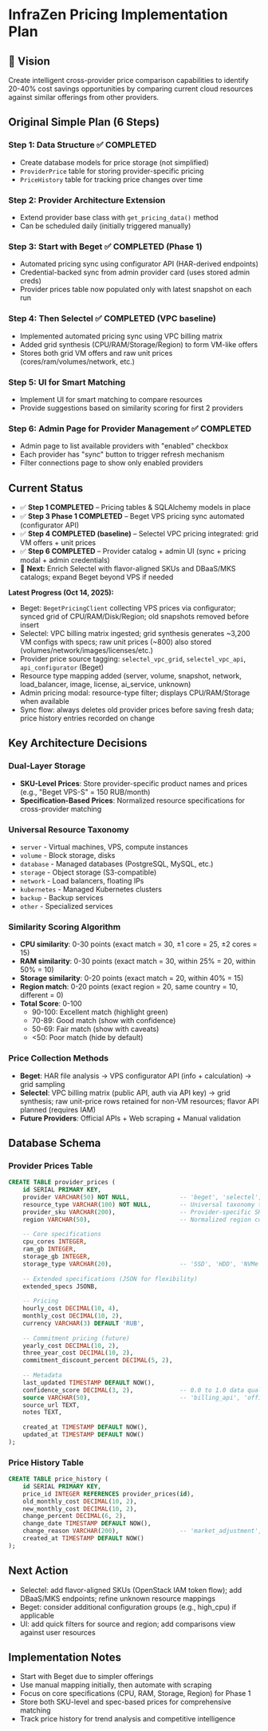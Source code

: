 # InfraZen Pricing Implementation Plan

## 🎯 **Vision**
Create intelligent cross-provider price comparison capabilities to identify 20-40% cost savings opportunities by comparing current cloud resources against similar offerings from other providers.

## **Original Simple Plan (6 Steps)**

### **Step 1: Data Structure** ✅ COMPLETED
- Create database models for price storage (not simplified)
- `ProviderPrice` table for storing provider-specific pricing
- `PriceHistory` table for tracking price changes over time

### **Step 2: Provider Architecture Extension**
- Extend provider base class with `get_pricing_data()` method
- Can be scheduled daily (initially triggered manually)

### **Step 3: Start with Beget** ✅ COMPLETED (Phase 1)
- Automated pricing sync using configurator API (HAR-derived endpoints)
- Credential-backed sync from admin provider card (uses stored admin creds)
- Provider prices table now populated only with latest snapshot on each run

### **Step 4: Then Selectel** ✅ COMPLETED (VPC baseline)
- Implemented automated pricing sync using VPC billing matrix
- Added grid synthesis (CPU/RAM/Storage/Region) to form VM-like offers
- Stores both grid VM offers and raw unit prices (cores/ram/volumes/network, etc.)

### **Step 5: UI for Smart Matching**
- Implement UI for smart matching to compare resources
- Provide suggestions based on similarity scoring for first 2 providers

### **Step 6: Admin Page for Provider Management** ✅ COMPLETED
- Admin page to list available providers with "enabled" checkbox
- Each provider has "sync" button to trigger refresh mechanism
- Filter connections page to show only enabled providers

## **Current Status**
- ✅ **Step 1 COMPLETED** – Pricing tables & SQLAlchemy models in place
- ✅ **Step 3 Phase 1 COMPLETED** – Beget VPS pricing sync automated (configurator API)
- ✅ **Step 4 COMPLETED (baseline)** – Selectel VPC pricing integrated: grid VM offers + unit prices
- ✅ **Step 6 COMPLETED** – Provider catalog + admin UI (sync + pricing modal + admin credentials)
- 🔄 **Next:** Enrich Selectel with flavor-aligned SKUs and DBaaS/MKS catalogs; expand Beget beyond VPS if needed

**Latest Progress (Oct 14, 2025):**
- Beget: `BegetPricingClient` collecting VPS prices via configurator; synced grid of CPU/RAM/Disk/Region; old snapshots removed before insert
- Selectel: VPC billing matrix ingested; grid synthesis generates ~3,200 VM configs with specs; raw unit prices (~800) also stored (volumes/network/images/licenses/etc.)
- Provider price source tagging: `selectel_vpc_grid`, `selectel_vpc_api`, `api_configurator` (Beget)
- Resource type mapping added (server, volume, snapshot, network, load_balancer, image, license, ai_service, unknown)
- Admin pricing modal: resource-type filter; displays CPU/RAM/Storage when available
- Sync flow: always deletes old provider prices before saving fresh data; price history entries recorded on change

## **Key Architecture Decisions**

### **Dual-Layer Storage**
- **SKU-Level Prices**: Store provider-specific product names and prices (e.g., "Beget VPS-S" = 150 RUB/month)
- **Specification-Based Prices**: Normalized resource specifications for cross-provider matching

### **Universal Resource Taxonomy**
- `server` - Virtual machines, VPS, compute instances
- `volume` - Block storage, disks
- `database` - Managed databases (PostgreSQL, MySQL, etc.)
- `storage` - Object storage (S3-compatible)
- `network` - Load balancers, floating IPs
- `kubernetes` - Managed Kubernetes clusters
- `backup` - Backup services
- `other` - Specialized services

### **Similarity Scoring Algorithm**
- **CPU similarity**: 0-30 points (exact match = 30, ±1 core = 25, ±2 cores = 15)
- **RAM similarity**: 0-30 points (exact match = 30, within 25% = 20, within 50% = 10)
- **Storage similarity**: 0-20 points (exact match = 20, within 40% = 15)
- **Region match**: 0-20 points (exact region = 20, same country = 10, different = 0)
- **Total Score**: 0-100
  - 90-100: Excellent match (highlight green)
  - 70-89: Good match (show with confidence)
  - 50-69: Fair match (show with caveats)
  - <50: Poor match (hide by default)

### **Price Collection Methods**
- **Beget**: HAR file analysis → VPS configurator API (info + calculation) → grid sampling
- **Selectel**: VPC billing matrix (public API, auth via API key) → grid synthesis; raw unit-price rows retained for non-VM resources; flavor API planned (requires IAM)
- **Future Providers**: Official APIs + Web scraping + Manual validation

## **Database Schema**

### **Provider Prices Table**
```sql
CREATE TABLE provider_prices (
    id SERIAL PRIMARY KEY,
    provider VARCHAR(50) NOT NULL,              -- 'beget', 'selectel', 'aws', etc.
    resource_type VARCHAR(100) NOT NULL,        -- Universal taxonomy type
    provider_sku VARCHAR(200),                  -- Provider-specific SKU/plan name
    region VARCHAR(50),                         -- Normalized region code
    
    -- Core specifications
    cpu_cores INTEGER,
    ram_gb INTEGER,
    storage_gb INTEGER,
    storage_type VARCHAR(20),                   -- 'SSD', 'HDD', 'NVMe'
    
    -- Extended specifications (JSON for flexibility)
    extended_specs JSONB,
    
    -- Pricing
    hourly_cost DECIMAL(10, 4),
    monthly_cost DECIMAL(10, 2),
    currency VARCHAR(3) DEFAULT 'RUB',
    
    -- Commitment pricing (future)
    yearly_cost DECIMAL(10, 2),
    three_year_cost DECIMAL(10, 2),
    commitment_discount_percent DECIMAL(5, 2),
    
    -- Metadata
    last_updated TIMESTAMP DEFAULT NOW(),
    confidence_score DECIMAL(3, 2),             -- 0.0 to 1.0 data quality
    source VARCHAR(50),                         -- 'billing_api', 'official_price_list', 'scraped', 'manual'
    source_url TEXT,
    notes TEXT,
    
    created_at TIMESTAMP DEFAULT NOW(),
    updated_at TIMESTAMP DEFAULT NOW()
);
```

### **Price History Table**
```sql
CREATE TABLE price_history (
    id SERIAL PRIMARY KEY,
    price_id INTEGER REFERENCES provider_prices(id),
    old_monthly_cost DECIMAL(10, 2),
    new_monthly_cost DECIMAL(10, 2),
    change_percent DECIMAL(6, 2),
    change_date TIMESTAMP DEFAULT NOW(),
    change_reason VARCHAR(200),                 -- 'market_adjustment', 'promotion', 'hardware_upgrade'
    created_at TIMESTAMP DEFAULT NOW()
);
```

## **Next Action**
- Selectel: add flavor-aligned SKUs (OpenStack IAM token flow); add DBaaS/MKS endpoints; refine unknown resource mappings
- Beget: consider additional configuration groups (e.g., high_cpu) if applicable
- UI: add quick filters for source and region; add comparisons view against user resources

## **Implementation Notes**
- Start with Beget due to simpler offerings
- Use manual mapping initially, then automate with scraping
- Focus on core specifications (CPU, RAM, Storage, Region) for Phase 1
- Store both SKU-level and spec-based prices for comprehensive matching
- Track price history for trend analysis and competitive intelligence
